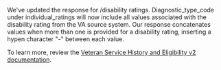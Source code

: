 We've updated the response for /disability ratings. Diagnostic_type_code under individual_ratings will now include all values associated with the disability rating from the VA source system. Our response concatenates values when more than one is provided for a disability rating, inserting a hypen character "-" between each value.

To learn more, review the [Veteran Service History and Eligibility v2 documentation](https://developer.va.gov/explore/api/veteran-service-history-and-eligibility/docs?version=current).
